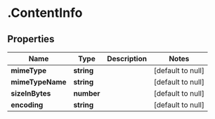 # .ContentInfo

## Properties
Name | Type | Description | Notes
------------ | ------------- | ------------- | -------------
**mimeType** | **string** |  | [default to null]
**mimeTypeName** | **string** |  | [default to null]
**sizeInBytes** | **number** |  | [default to null]
**encoding** | **string** |  | [default to null]


